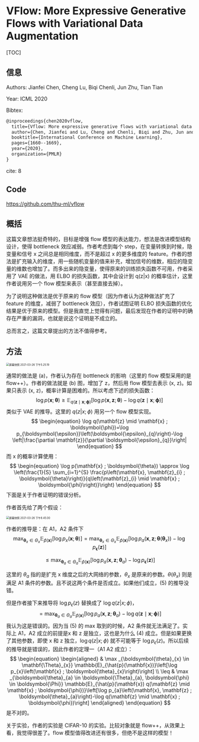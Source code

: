 # VFlow: More Expressive Generative Flows with Variational Data Augmentation

[TOC]

## 信息

Authors: Jianfei Chen, Cheng Lu, Biqi Chenli, Jun Zhu, Tian Tian

Year: ICML 2020

Bibtex:

```latex
@inproceedings{chen2020vflow,
  title={Vflow: More expressive generative flows with variational data augmentation},
  author={Chen, Jianfei and Lu, Cheng and Chenli, Biqi and Zhu, Jun and Tian, Tian},
  booktitle={International Conference on Machine Learning},
  pages={1660--1669},
  year={2020},
  organization={PMLR}
}
```

cite: 8



## Code

https://github.com/thu-ml/vflow



## 概括

这篇文章想法挺奇特的，目标是增强 flow 模型的表达能力，想法是改进模型结构设计，使得 bottleneck 效应减弱。作者考虑到每个 step，在变量转换到时候，隐变量和信号 x 之间总是相同维度，而不是超过 x 的更多维度的 feature。作者的想法是扩充输入的维度，用一些随机变量的值来补充，增加信号的维数，相应的隐变量的维数也增加了。而多出来的隐变量，使得原来的训练损失函数不可用，作者采用了 VAE 的做法，用 ELBO 的损失函数，其中会设计到 q(z|x) 的概率估计，这里作者说用另一个 flow 模型来表示（甚至直接去掉）。

为了说明这种做法是优于原来的 flow 模型（因为作者认为这种做法扩充了 feature 的维度，减弱了 bottleneck 效应），作者试图证明 ELBO 损失函数的优化结果是优于原来的模型。但是我直觉上觉得有问题，最后发现在作者的证明中的确存在严重的漏洞，也就是说这个证明是不成立的。

总而言之，这篇文章提出的方法不值得参考。



## 方法

<img src="/Users/xieyutong/Pictures/screenshot/屏幕快照 2021-03-26 下午5.25.19.png" alt="屏幕快照 2021-03-26 下午5.25.19" style="zoom:50%;" />

通常的做法是 (a)，作者认为存在 bottleneck 的影响（这里的 flow 模型采用的是 flow++）。作者的做法就是 (b) 图，增加了 z，然后用 flow 模型去表示 (x, z)。如果只表示 (x, z)，概率计算是困难的。所以考虑下述的损失函数：
$$
\begin{equation}
\log p(\mathbf{x} ; \boldsymbol{\theta}) \geq \mathbb{E}_{q(\mathbf{z} \mid \mathbf{x} ; \boldsymbol{\phi})}[\log p(\mathbf{x}, \mathbf{z} ; \boldsymbol{\theta})-\log q(\mathbf{z} \mid \mathbf{x} ; \boldsymbol{\phi})]
\end{equation}
$$
类似于 VAE 的推导。这里的 $q(z|x; \phi)$ 用另一个 flow 模型实现。
$$
\begin{equation}
\log q(\mathbf{z} \mid \mathbf{x} ; \boldsymbol{\phi})=\log p_{\boldsymbol{\epsilon}}\left(\boldsymbol{\epsilon}_{q}\right)-\log \left|\frac{\partial \mathbf{z}}{\partial \boldsymbol{\epsilon}_{q}}\right|
\end{equation}
$$
而 x 的概率计算使用：
$$
\begin{equation}
\log p(\mathbf{x} ; \boldsymbol{\theta}) \approx \log \left(\frac{1}{S} \sum_{i=1}^{S} \frac{p\left(\mathbf{x}, \mathbf{z}_{i} ; \boldsymbol{\theta}\right)}{q\left(\mathbf{z}_{i} \mid \mathbf{x} ; \boldsymbol{\phi}\right)}\right)
\end{equation}
$$
下面是关于作者证明的错误分析。

作者首先给了两个假设：

<img src="/Users/xieyutong/Pictures/screenshot/屏幕快照 2021-03-26 下午8.45.00.png" alt="屏幕快照 2021-03-26 下午8.45.00" style="zoom:50%;" />

作者的推导是：在 A1，A2 条件下
$$
\begin{equation}
\max _{\boldsymbol{\theta}_{x} \in \Theta_{x}} \mathbb{E}_{\hat{p}(\mathbf{x})}\left[\log p_{x}(\mathbf{x} ; \boldsymbol{\theta})\right] 
=\max _{\boldsymbol{\theta}_{x} \in \Theta_{x}} \mathbb{E}_{\hat{p}(\mathbf{x})}\left[\log p_{a}\left(\mathbf{x}, \mathbf{z} ; \boldsymbol{\theta}\left(\boldsymbol{\theta}_{x}\right)\right)-\log p_{\boldsymbol{\epsilon}}(\mathbf{z})\right]
\end{equation}
$$

$$
\begin{equation}
\leq \max _{\boldsymbol{\theta}_{a} \in \Theta_{a}} \mathbb{E}_{\hat{p}(\mathbf{x})}\left[\log p_{a}\left(\mathbf{x}, \mathbf{z} ; \boldsymbol{\theta}_{a}\right)-\log p_{\boldsymbol{\epsilon}}(\mathbf{z})\right]
\end{equation}
$$

这里的 $\theta_a$ 指的是扩充 x 维度之后的大网络的参数，$\theta_x$ 是原来的参数。$\theta(\theta_x)$ 则是满足 A1 条件的参数。且不说这两个条件是否成立。如果他们成立，(5) 的推导没错。

但是作者接下来推导将 $\log p_\epsilon(z)$ 替换成了 $\log q(z|x; \phi)$，
$$
\begin{equation}
=\max _{\boldsymbol{\theta}_{a} \in \Theta_{a}} \mathbb{E}_{\hat{p}(\mathbf{x})}\left[\log p_{a}\left(\mathbf{x}, \mathbf{z} ; \boldsymbol{\theta}_{a}\right)-\log q(\mathbf{z} \mid \mathbf{x} ; \boldsymbol{\phi})\right]
\end{equation}
$$
我认为这是错误的。因为当 (5) 的 max 取到的时候，A2 条件就无法满足了。实际上 A1，A2 成立的前提是x 和 z 是独立，这也是为什么 (4) 成立。但是如果更换了其他参数，即使 x 和 z 独立，$\log q(z|x; \phi)$ 就不可能等于 $\log p_\epsilon(z)$。所以后续的推导就是错误的，因此作者的定理一（A1 A2 成立）：
$$
\begin{equation}
\begin{aligned}
& \max _{\boldsymbol{\theta}_{x} \in \mathbf{\Theta}_{x}} \mathbb{E}_{\hat{p}(\mathbf{x})}\left[\log p_{x}\left(\mathbf{x} ; \boldsymbol{\theta}_{x}\right)\right] \\
\leq & \max _{\boldsymbol{\theta}_{a} \in \boldsymbol{\Theta}_{a}, \boldsymbol{\phi} \in \boldsymbol{\Phi}} \mathbb{E}_{\hat{p}(\mathbf{x}) q(\mathbf{z} \mid \mathbf{x} ; \boldsymbol{\phi})}\left[\log p_{a}\left(\mathbf{x}, \mathbf{z} ; \boldsymbol{\theta}_{a}\right)-\log q(\mathbf{z} \mid \mathbf{x} ; \boldsymbol{\phi})\right]
\end{aligned}
\end{equation}
$$
是不对的。

关于实验，作者的实验是 CIFAR-10 的实验。比较对象就是 flow++，从效果上看，我觉得很差了。flow 模型值得改进还有很多，但绝不是这样的模型！
